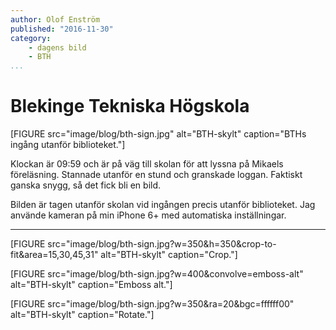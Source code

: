 ```yaml
---
author: Olof Enström
published: "2016-11-30"
category:
    - dagens bild
    - BTH
...
```

Blekinge Tekniska Högskola
==================================

[FIGURE src="image/blog/bth-sign.jpg" alt="BTH-skylt" caption="BTHs ingång utanför biblioteket."]

Klockan är 09:59 och är på väg till skolan för att lyssna på Mikaels föreläsning. Stannade utanför en stund och granskade loggan. Faktiskt ganska snygg, så det fick bli en bild.

Bilden är tagen utanför skolan vid ingången precis utanför biblioteket. Jag använde kameran på min iPhone 6+ med automatiska inställningar.

<!--more-->

---

[FIGURE src="image/blog/bth-sign.jpg?w=350&h=350&crop-to-fit&area=15,30,45,31" alt="BTH-skylt" caption="Crop."]

[FIGURE src="image/blog/bth-sign.jpg?w=400&convolve=emboss-alt" alt="BTH-skylt" caption="Emboss alt."]

[FIGURE src="image/blog/bth-sign.jpg?w=350&ra=20&bgc=ffffff00" alt="BTH-skylt" caption="Rotate."]
